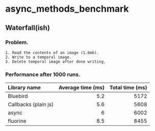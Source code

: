 # async_methods_benchmark

## Waterfall(ish)

### Problem.
    1. Read the contents of an image (1.6mb).
    2. Write to a temporal image.
    3. Delete temporal image after done writing.

### Performance after 1000 runs.

|Library name|Average time (ms)|Total time (ms)|
|:-----------|---------------:|--------------:|
|Bluebird|5.2|5172|
|Callbacks (plain js)|5.6|5608|
|async|6|6002|
|fluorine|8.5|8455|